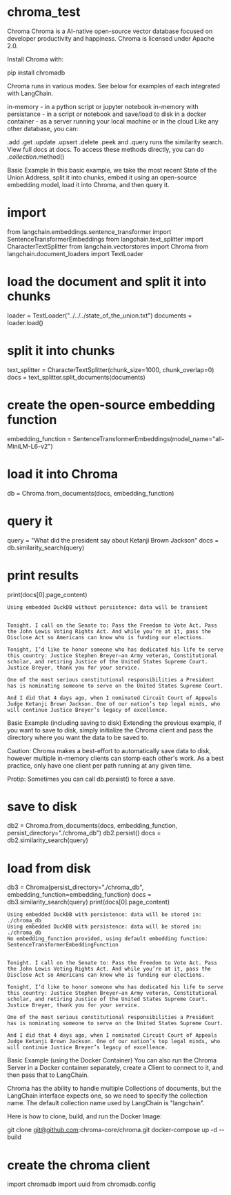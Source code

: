 # chroma_test


Chroma
Chroma is a AI-native open-source vector database focused on developer productivity and happiness. Chroma is licensed under Apache 2.0.

Install Chroma with:

pip install chromadb

Chroma runs in various modes. See below for examples of each integrated with LangChain.

in-memory - in a python script or jupyter notebook
in-memory with persistance - in a script or notebook and save/load to disk
in a docker container - as a server running your local machine or in the cloud
Like any other database, you can:

.add
.get
.update
.upsert
.delete
.peek
and .query runs the similarity search.
View full docs at docs. To access these methods directly, you can do ._collection_.method()

Basic Example
In this basic example, we take the most recent State of the Union Address, split it into chunks, embed it using an open-source embedding model, load it into Chroma, and then query it.

# import
from langchain.embeddings.sentence_transformer import SentenceTransformerEmbeddings
from langchain.text_splitter import CharacterTextSplitter
from langchain.vectorstores import Chroma
from langchain.document_loaders import TextLoader

# load the document and split it into chunks
loader = TextLoader("../../../state_of_the_union.txt")
documents = loader.load()

# split it into chunks
text_splitter = CharacterTextSplitter(chunk_size=1000, chunk_overlap=0)
docs = text_splitter.split_documents(documents)

# create the open-source embedding function
embedding_function = SentenceTransformerEmbeddings(model_name="all-MiniLM-L6-v2")

# load it into Chroma
db = Chroma.from_documents(docs, embedding_function)

# query it
query = "What did the president say about Ketanji Brown Jackson"
docs = db.similarity_search(query)

# print results
print(docs[0].page_content)

    Using embedded DuckDB without persistence: data will be transient


    Tonight. I call on the Senate to: Pass the Freedom to Vote Act. Pass the John Lewis Voting Rights Act. And while you’re at it, pass the Disclose Act so Americans can know who is funding our elections. 
    
    Tonight, I’d like to honor someone who has dedicated his life to serve this country: Justice Stephen Breyer—an Army veteran, Constitutional scholar, and retiring Justice of the United States Supreme Court. Justice Breyer, thank you for your service. 
    
    One of the most serious constitutional responsibilities a President has is nominating someone to serve on the United States Supreme Court. 
    
    And I did that 4 days ago, when I nominated Circuit Court of Appeals Judge Ketanji Brown Jackson. One of our nation’s top legal minds, who will continue Justice Breyer’s legacy of excellence.


Basic Example (including saving to disk)
Extending the previous example, if you want to save to disk, simply initialize the Chroma client and pass the directory where you want the data to be saved to.

Caution: Chroma makes a best-effort to automatically save data to disk, however multiple in-memory clients can stomp each other's work. As a best practice, only have one client per path running at any given time.

Protip: Sometimes you can call db.persist() to force a save.

# save to disk
db2 = Chroma.from_documents(docs, embedding_function, persist_directory="./chroma_db")
db2.persist()
docs = db2.similarity_search(query)

# load from disk
db3 = Chroma(persist_directory="./chroma_db", embedding_function=embedding_function)
docs = db3.similarity_search(query)
print(docs[0].page_content)


    Using embedded DuckDB with persistence: data will be stored in: ./chroma_db
    Using embedded DuckDB with persistence: data will be stored in: ./chroma_db
    No embedding_function provided, using default embedding function: SentenceTransformerEmbeddingFunction


    Tonight. I call on the Senate to: Pass the Freedom to Vote Act. Pass the John Lewis Voting Rights Act. And while you’re at it, pass the Disclose Act so Americans can know who is funding our elections. 
    
    Tonight, I’d like to honor someone who has dedicated his life to serve this country: Justice Stephen Breyer—an Army veteran, Constitutional scholar, and retiring Justice of the United States Supreme Court. Justice Breyer, thank you for your service. 
    
    One of the most serious constitutional responsibilities a President has is nominating someone to serve on the United States Supreme Court. 
    
    And I did that 4 days ago, when I nominated Circuit Court of Appeals Judge Ketanji Brown Jackson. One of our nation’s top legal minds, who will continue Justice Breyer’s legacy of excellence.


Basic Example (using the Docker Container)
You can also run the Chroma Server in a Docker container separately, create a Client to connect to it, and then pass that to LangChain.

Chroma has the ability to handle multiple Collections of documents, but the LangChain interface expects one, so we need to specify the collection name. The default collection name used by LangChain is "langchain".

Here is how to clone, build, and run the Docker Image:

git clone git@github.com:chroma-core/chroma.git
docker-compose up -d --build

# create the chroma client
import chromadb
import uuid
from chromadb.config 
